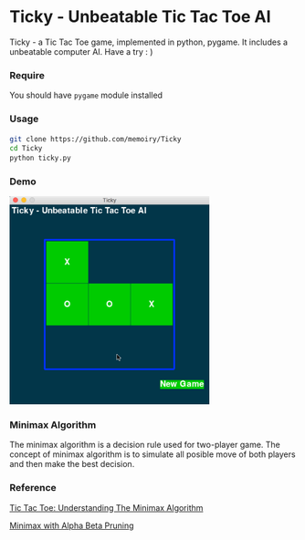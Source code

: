 # Ticky - Unbeatable Tic Tac Toe AI

Ticky - a Tic Tac Toe game, implemented in python, pygame. It includes a unbeatable computer AI. Have a try : )

### Require

You should have `pygame` module installed

### Usage

```bash
git clone https://github.com/memoiry/Ticky
cd Ticky
python ticky.py
```

### Demo

<img src="./images/ticky.gif" width="350">

### Minimax Algorithm

The minimax algorithm is a decision rule used for two-player game. The concept of minimax algorithm is to simulate all posible move of both players and then make the best decision.

### Reference

[Tic Tac Toe: Understanding The Minimax Algorithm](http://neverstopbuilding.com/minimax)

[Minimax with Alpha Beta Pruning](http://web.cs.ucla.edu/~rosen/161/notes/alphabeta.html)


